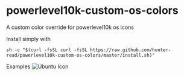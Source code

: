# powerlevel10k-custom-os-colors
A custom color override for powerlevel10k os icons

Install simply with
```
sh -c "$(curl -fsSL curl -fsSL https://raw.github.com/hunter-read/powerlevel10k-custom-os-colors/master/install.sh)"
```

Examples
![Ubuntu Icon](https://raw.github.com/hunter-read/powerlevel10k-custom-os-colors/master/examples/ubuntu.png)
